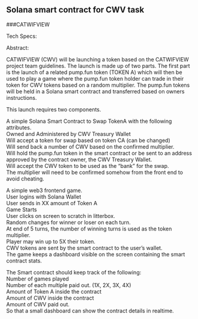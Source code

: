## Solana smart contract for CWV task

###CATWIFVIEW   

Tech Specs:  

Abstract:  

CATWIFVIEW (CWV) will be launching a token based on the CATWIFVIEW project team guidelines.  The launch is made up of two parts. The first part is the launch of a related pump.fun token (TOKEN A) which will then be used to play a game where the pump.fun token holder can trade in their token for CWV tokens based on a random multiplier.  The pump.fun tokens will be held in a Solana smart contract and transferred based on owners instructions.  

This launch requires two components.  

A simple Solana Smart Contract to Swap TokenA with the following attributes.  
  Owned and Administered by CWV Treasury Wallet  
  Will accept a token for swap based on token CA (can be changed)  
  Will send back a number of CWV based on the confirmed multiplier.  
  Will hold the pump.fun token in the smart contract or be sent to an address approved by the contract owner, the CWV Treasury Wallet.  
  Will accept the CWV token to be used as the “bank” for the swap.  
  The multiplier will need to be confirmed somehow from the front end to avoid cheating.  
  
A simple web3 frontend game.  
  User logins with Solana Wallet  
  User sends in XX amount of Token A  
  Game Starts  
  User clicks on screen to scratch in litterbox.  
  Random changes for winner or loser on each turn.  
  At end of 5 turns, the number of winning turns is used as the token multiplier.  
  Player may win up to 5X their token.   
  CWV tokens are sent by the smart contract to the user’s wallet.  
  The game keeps a dashboard visible on the screen containing the smart contract stats.  

The Smart contract should keep track of the following:  
	Number of games played  
	Number of each multiple paid out.  (1X, 2X, 3X, 4X)  
	Amount of Token A inside the contract  
	Amount of CWV inside the contract  
	Amount of CWV paid out.  
So that a small dashboard can show the contract details in realtime.  
